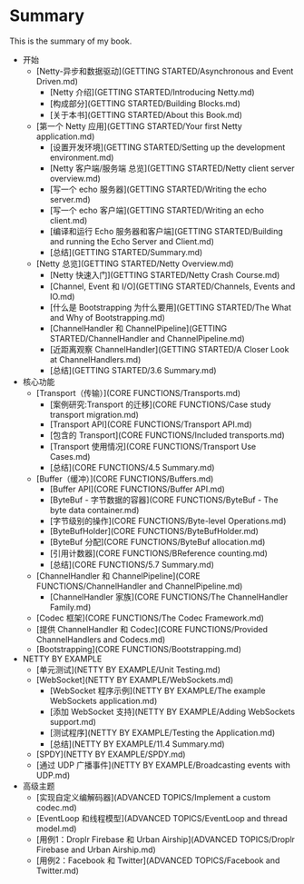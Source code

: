 # Summary

This is the summary of my book.

* 开始
	* [Netty-异步和数据驱动](GETTING STARTED/Asynchronous and Event Driven.md)
		* [Netty 介绍](GETTING STARTED/Introducing Netty.md)
		* [构成部分](GETTING STARTED/Building Blocks.md)
		* [关于本书](GETTING STARTED/About this Book.md)
	* [第一个 Netty 应用](GETTING STARTED/Your first Netty application.md)
		* [设置开发环境](GETTING STARTED/Setting up the development environment.md)
		* [Netty 客户端/服务端 总览](GETTING STARTED/Netty client  server overview.md)
		* [写一个 echo 服务器](GETTING STARTED/Writing the echo server.md)
		* [写一个 echo 客户端](GETTING STARTED/Writing an echo client.md)
		* [编译和运行 Echo 服务器和客户端](GETTING STARTED/Building and running the Echo Server and Client.md)
		* [总结](GETTING STARTED/Summary.md)
	* [Netty 总览](GETTING STARTED/Netty Overview.md)
		* [Netty 快速入门](GETTING STARTED/Netty Crash Course.md)
		* [Channel, Event 和 I/O](GETTING STARTED/Channels, Events and IO.md)
		* [什么是 Bootstrapping 为什么要用](GETTING STARTED/The What and Why of Bootstrapping.md)
		* [ChannelHandler 和 ChannelPipeline](GETTING STARTED/ChannelHandler and ChannelPipeline.md)
		* [近距离观察 ChannelHandler](GETTING STARTED/A Closer Look at ChannelHandlers.md)
		* [总结](GETTING STARTED/3.6  Summary.md)
* 核心功能
 	* [Transport（传输）](CORE FUNCTIONS/Transports.md)
		* [案例研究:Transport 的迁移](CORE FUNCTIONS/Case study transport migration.md)
		* [Transport API](CORE FUNCTIONS/Transport API.md)
		* [包含的 Transport](CORE FUNCTIONS/Included transports.md)
		* [Transport 使用情况](CORE FUNCTIONS/Transport Use Cases.md)
		* [总结](CORE FUNCTIONS/4.5  Summary.md)
 	* [Buffer（缓冲）](CORE FUNCTIONS/Buffers.md)
		* [Buffer API](CORE FUNCTIONS/Buffer API.md)
		* [ByteBuf - 字节数据的容器](CORE FUNCTIONS/ByteBuf - The byte data container.md)
		* [字节级别的操作](CORE FUNCTIONS/Byte-level Operations.md)
		* [ByteBufHolder](CORE FUNCTIONS/ByteBufHolder.md)
		* [ByteBuf 分配](CORE FUNCTIONS/ByteBuf allocation.md)
		* [引用计数器](CORE FUNCTIONS/BReference counting.md)
		* [总结](CORE FUNCTIONS/5.7  Summary.md)
 	* [ChannelHandler 和 ChannelPipeline](CORE FUNCTIONS/ChannelHandler and ChannelPipeline.md)
		* [ChannelHandler 家族](CORE FUNCTIONS/The ChannelHandler Family.md)
 	* [Codec 框架](CORE FUNCTIONS/The Codec Framework.md)
 	* [提供 ChannelHandler 和 Codec](CORE FUNCTIONS/Provided ChannelHandlers and Codecs.md)
	* [Bootstrapping](CORE FUNCTIONS/Bootstrapping.md)
* NETTY BY EXAMPLE
	* [单元测试](NETTY BY EXAMPLE/Unit Testing.md)
	* [WebSocket](NETTY BY EXAMPLE/WebSockets.md)
		* [WebSocket 程序示例](NETTY BY EXAMPLE/The example WebSockets application.md)
		* [添加 WebSocket 支持](NETTY BY EXAMPLE/Adding WebSockets support.md)
		* [测试程序](NETTY BY EXAMPLE/Testing the Application.md)
		* [总结](NETTY BY EXAMPLE/11.4 Summary.md)
	* [SPDY](NETTY BY EXAMPLE/SPDY.md)
	* [通过 UDP 广播事件](NETTY BY EXAMPLE/Broadcasting events with UDP.md)
* 高级主题
	* [实现自定义编解码器](ADVANCED TOPICS/Implement a custom codec.md)
	* [EventLoop 和线程模型](ADVANCED TOPICS/EventLoop and thread model.md)
	* [用例1：Droplr Firebase 和 Urban Airship](ADVANCED TOPICS/Droplr Firebase and Urban Airship.md)
	* [用例2：Facebook 和 Twitter](ADVANCED TOPICS/Facebook and Twitter.md)